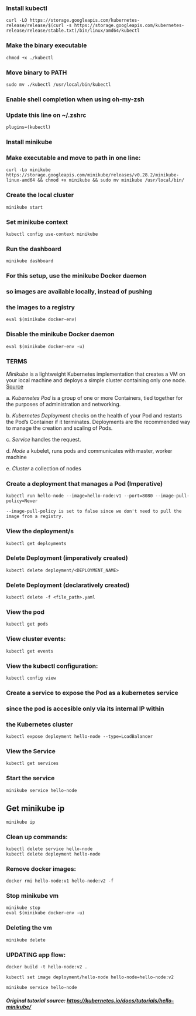 ### Install kubectl
    curl -LO https://storage.googleapis.com/kubernetes-release/release/$(curl -s https://storage.googleapis.com/kubernetes-release/release/stable.txt)/bin/linux/amd64/kubectl

### Make the binary executable

    chmod +x ./kubectl

### Move binary to PATH
    
    sudo mv ./kubectl /usr/local/bin/kubectl

### Enable shell completion when using oh-my-zsh
### Update this line on ~/.zshrc

    plugins=(kubectl) 


### Install minikube
### Make executable and move to path in one line:

    curl -Lo minikube https://storage.googleapis.com/minikube/releases/v0.28.2/minikube-linux-amd64 && chmod +x minikube && sudo mv minikube /usr/local/bin/

### Create the local cluster

    minikube start

### Set minikube context

    kubectl config use-context minikube

### Run the dashboard

    minikube dashboard

### For this setup, use the minikube Docker daemon
### so images are available locally, instead of pushing
### the images to a registry

    eval $(minikube docker-env)

### Disable the minikube Docker daemon
    
    eval $(minikube docker-env -u)

### **TERMS**
*Minikube* is a lightweight Kubernetes implementation that creates a VM on your local machine and deploys a simple cluster containing only one node.  [Source](https://kubernetes.io/docs/tutorials/kubernetes-basics/create-cluster/cluster-intro/)

a. *Kubernetes Pod* is a group of one or more Containers, tied together for the purposes of administration and networking. 

b. *Kubernetes Deployment* checks on the health of your Pod and restarts the Pod’s Container if it terminates. Deployments are the recommended way to manage the creation and scaling of Pods.

c. *Service* handles the request.

d. *Node* a kubelet, runs pods and communicates with master, worker machine

e. *Cluster* a collection of nodes

### Create a deployment that manages a Pod (Imperative)

    kubectl run hello-node --image=hello-node:v1 --port=8080 --image-pull-policy=Never

    --image-pull-policy is set to false since we don't need to pull the image from a registry.

### View the deployment/s

    kubectl get deployments

### Delete Deployment (imperatively created)

    kubectl delete deployment/<DEPLOYMENT_NAME>

### Delete Deployment (declaratively created)

    kubectl delete -f <file_path>.yaml

###  View the pod

    kubectl get pods

### View cluster events:

    kubectl get events

### View the kubectl configuration:

    kubectl config view

### Create a service to expose the Pod as a kubernetes service
### since the pod is accesible only via its internal IP within
### the Kubernetes cluster

    kubectl expose deployment hello-node --type=LoadBalancer

### View the Service 

    kubectl get services

### Start the service

    minikube service hello-node

## Get minikube ip

    minikube ip

### Clean up commands:

    kubectl delete service hello-node
    kubectl delete deployment hello-node

### Remove docker images:

    docker rmi hello-node:v1 hello-node:v2 -f

### Stop minikube vm

    minikube stop
    eval $(minikube docker-env -u)

### Deleting the vm

    minikube delete

### UPDATING app flow:

    docker build -t hello-node:v2 .

    kubectl set image deployment/hello-node hello-node=hello-node:v2

    minikube service hello-node

##### Original tutorial source: https://kubernetes.io/docs/tutorials/hello-minikube/


